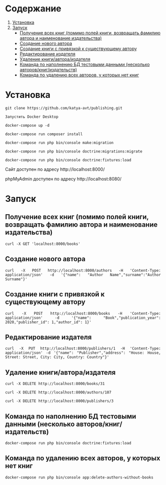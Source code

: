 <h1>Содержание</h1>
<ol>
<li><a href="#installation">Установка</a></li>
<li>
<a href="#launch">Запуск</a>
<ul style="list-style-type:disc">
<li><a href="#books_index">Получение всех книг (помимо полей книги, возвращать фамилию автора и наименование издательства)</a></li>
<li><a href="#authors_store">Создание нового автора</a></li>
<li><a href="#books_store">Создание книги с привязкой к существующему автору</a></li>
<li><a href="#publishers_update">Редактирование издателя</a></li>
<li><a href="#delete">Удаление книги/автора/издателя</a></li>
<li><a href="#fixture">Команда по наполнению БД тестовыми данными (несколько авторов/книг/издательств)</a></li>
<li><a href="#delete-authors-without-books">Команда по удалению всех авторов, у которых нет книг</a></li>
</ul>
</li>
</ol>

<h1 id="installation">Установка</h1>
<div align="justify">

```
git clone https://github.com/katya-avt/publishing.git
```

```
Запустить Docker Desktop
```

```
docker-compose up -d
```

```
docker-compose run composer install
```

```
docker-compose run php bin/console make:migration
```

```
docker-compose run php bin/console doctrine:migrations:migrate
```

```
docker-compose run php bin/console doctrine:fixtures:load
```

<p>Сайт доступен по адресу http://localhost:8000/</p>
<p>phpMyAdmin доступен по адресу http://localhost:8080/</p>
</div>

<h1 id="#launch">Запуск</h1>

<h2 id="#books_index">Получение всех книг (помимо полей книги, возвращать фамилию автора и наименование издательства)</h2>

<div align="justify">

```
curl -X GET 'localhost:8000/books'
```
</div>

<h2 id="#authors_store">Создание нового автора</h2>

<div align="justify">

```
curl -X POST http://localhost:8000/authors -H 'Content-Type: application/json' -d '{"name": "Author Name","surname":"Author Surname"}'
```
</div>

<h2 id="#books_store">Создание книги с привязкой к существующему автору</h2>

<div align="justify">

```
curl -X POST http://localhost:8000/books -H 'Content-Type: application/json' -d '{"name": "Book","publication_year": 2020,"publisher_id": 1,"author_id": 1}'
```
</div>

<h2 id="#publishers_update">Редактирование издателя</h2>

<div align="justify">

```
curl -X PUT http://localhost:8000/publishers/1 -H 'Content-Type: application/json' -d '{"name": "Publisher","address": "House: House, Street: Street, City: City, Country: Country"}'
```
</div>

<h2 id="#delete">Удаление книги/автора/издателя</h2>

<div align="justify">

```
curl -X DELETE http://localhost:8000/books/31
```

```
curl -X DELETE http://localhost:8000/authors/107
```

```
curl -X DELETE http://localhost:8000/publishers/3
```

</div>

<h2 id="#fixture">Команда по наполнению БД тестовыми данными (несколько авторов/книг/издательств)</h2>

<div align="justify">

```
docker-compose run php bin/console doctrine:fixtures:load
```
</div>

<h2 id="#delete-authors-without-books">Команда по удалению всех авторов, у которых нет книг</h2>

<div align="justify">

```
docker-compose run php bin/console app:delete-authors-without-books
```
</div>